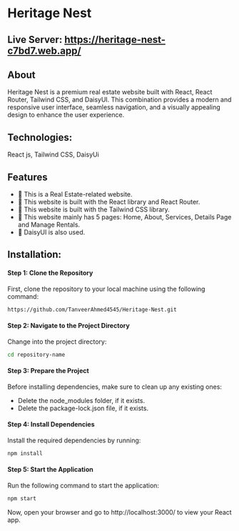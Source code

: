 # Heritage Nest

## Live Server: https://heritage-nest-c7bd7.web.app/


## About

Heritage Nest is a premium real estate website built with React, React Router, Tailwind CSS, and DaisyUI. This combination provides a modern and responsive user interface, seamless navigation, and a visually appealing design to enhance the user experience.

## Technologies:

React js, Tailwind CSS, DaisyUi

##  Features
- 📝 This is a Real Estate-related website.
- 📝 This website is built with the React library and React Router.
- 📝 This website is built with the Tailwind CSS library.
- 📝 This website mainly has 5 pages: Home, About, Services, Details Page and Manage Rentals.
- 📝 DaisyUI is also used.


## Installation:

#### Step 1: Clone the Repository
First, clone the repository to your local machine using the following command:
```bash
https://github.com/TanveerAhmed4545/Heritage-Nest.git
```
#### Step 2: Navigate to the Project Directory
Change into the project directory:
```bash
cd repository-name
```
#### Step 3: Prepare the Project
Before installing dependencies, make sure to clean up any existing ones:

- Delete the node_modules folder, if it exists.
- Delete the package-lock.json file, if it exists.

#### Step 4: Install Dependencies  
Install the required dependencies by running:
```bash
npm install
```
#### Step 5: Start the Application
Run the following command to start the application:
```bash
npm start
```
Now, open your browser and go to http://localhost:3000/ to view your React app.
